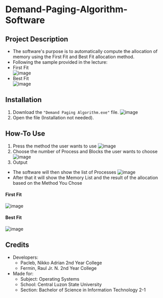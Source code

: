 # Demand-Paging-Algorithm-Software
## Project Description
* The software's purpose is to automatically compute the allocation of memory using the First Fit and Best Fit allocation method.
* Following the sample provided in the lecture:
* First Fit<br/>
![image](https://user-images.githubusercontent.com/93676412/140177507-1604c1cb-7392-4670-b160-92fbaf94deaf.png)
* Best Fit<br/>
![image](https://user-images.githubusercontent.com/93676412/140177621-751a5668-56a3-4843-9049-7ac4a4e210a1.png)

## Installation
1. Download the `"Demand Paging Algorithm.exe"` file.
    ![image](https://user-images.githubusercontent.com/93676412/140173452-715b8259-0e15-489f-bbbd-cd031156fee6.png)
2. Open the file (Installation not needed).

## How-To Use
1. Press the method the user wants to use
![image](https://user-images.githubusercontent.com/93676412/140177873-3d39e88b-9658-43be-8e95-85e56296f56b.png)
2. Choose the number of Process and Blocks the user wants to choose
![image](https://user-images.githubusercontent.com/93676412/140179096-14667c80-6900-4050-86e5-63b8327eced5.png)
3. Output
* The software will then show the list of Processes
![image](https://user-images.githubusercontent.com/93676412/140179128-676d2fa3-f65c-4266-86e2-0569951acdd7.png)
* After that it will show the Memory List and the result of the allocation based on the Method You Chose
#### First Fit
![image](https://user-images.githubusercontent.com/93676412/140179176-952f67cb-f318-4fdb-8542-0e2907250ad6.png)
#### Best Fit
![image](https://user-images.githubusercontent.com/93676412/140179211-e534189f-1b55-4ce6-91bd-3b96ffee1006.png)

## Credits
* Developers:<br/>
  - Pacleb, Nikko Adrian    2nd Year College<br/>
  - Fermin, Raul Jr. N.     2nd Year College<br/>
* Made for:<br/>
  - Subject: Operating Systems<br/>
  - School: Central Luzon State University<br/>
  - Section: Bachelor of Science in Information Technology 2-1<br/>
